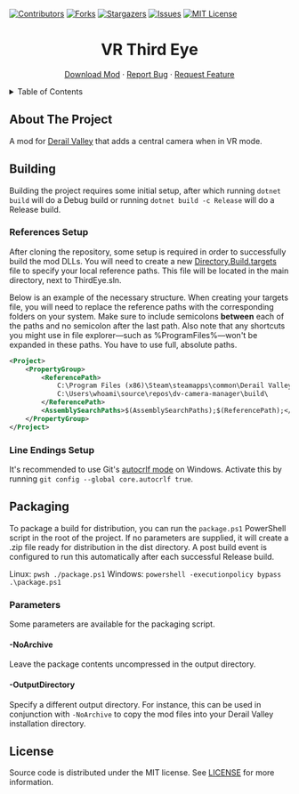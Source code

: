 [![Contributors][contributors-shield]][contributors-url]
[![Forks][forks-shield]][forks-url]
[![Stargazers][stars-shield]][stars-url]
[![Issues][issues-shield]][issues-url]
[![MIT License][license-shield]][license-url]




<!-- PROJECT TITLE -->
<div align="center">
	<h1>VR Third Eye</h1>
	<p>
		<a href="https://www.nexusmods.com/derailvalley/mods/762">Download Mod</a>
		·
		<a href="https://github.com/derail-valley-modding/template-umm/issues">Report Bug</a>
		·
		<a href="https://github.com/derail-valley-modding/template-umm/issues">Request Feature</a>
	</p>
</div>




<!-- TABLE OF CONTENTS -->
<details>
	<summary>Table of Contents</summary>
	<ol>
		<li><a href="#about-the-project">About The Project</a></li>
		<li><a href="#building">Building</a></li>
		<li><a href="#packaging">Packaging</a></li>
		<li><a href="#license">License</a></li>
	</ol>
</details>




<!-- ABOUT THE PROJECT -->

## About The Project

A mod for [Derail Valley][derail-valley-url] that adds a central camera when in VR mode.




<!-- BUILDING -->

## Building

Building the project requires some initial setup, after which running `dotnet build` will do a Debug build or running `dotnet build -c Release` will do a Release build.

### References Setup

After cloning the repository, some setup is required in order to successfully build the mod DLLs. You will need to create a new [Directory.Build.targets][references-url] file to specify your local reference paths. This file will be located in the main directory, next to ThirdEye.sln.

Below is an example of the necessary structure. When creating your targets file, you will need to replace the reference paths with the corresponding folders on your system. Make sure to include semicolons **between** each of the paths and no semicolon after the last path. Also note that any shortcuts you might use in file explorer—such as %ProgramFiles%—won't be expanded in these paths. You have to use full, absolute paths.
```xml
<Project>
	<PropertyGroup>
		<ReferencePath>
			C:\Program Files (x86)\Steam\steamapps\common\Derail Valley\DerailValley_Data\Managed\;
			C:\Users\whoami\source\repos\dv-camera-manager\build\
		</ReferencePath>
		<AssemblySearchPaths>$(AssemblySearchPaths);$(ReferencePath);</AssemblySearchPaths>
	</PropertyGroup>
</Project>
```

### Line Endings Setup

It's recommended to use Git's [autocrlf mode][autocrlf-url] on Windows. Activate this by running `git config --global core.autocrlf true`.




<!-- PACKAGING -->

## Packaging

To package a build for distribution, you can run the `package.ps1` PowerShell script in the root of the project. If no parameters are supplied, it will create a .zip file ready for distribution in the dist directory. A post build event is configured to run this automatically after each successful Release build.

Linux: `pwsh ./package.ps1`
Windows: `powershell -executionpolicy bypass .\package.ps1`


### Parameters

Some parameters are available for the packaging script.

#### -NoArchive

Leave the package contents uncompressed in the output directory.

#### -OutputDirectory

Specify a different output directory.
For instance, this can be used in conjunction with `-NoArchive` to copy the mod files into your Derail Valley installation directory.




<!-- LICENSE -->

## License

Source code is distributed under the MIT license.
See [LICENSE][license-url] for more information.




<!-- MARKDOWN LINKS & IMAGES -->
<!-- https://www.markdownguide.org/basic-syntax/#reference-style-links -->

[contributors-shield]: https://img.shields.io/github/contributors/fauxnik/dv-vr-third-eye.svg?style=for-the-badge
[contributors-url]: https://github.com/fauxnik/dv-vr-third-eye/graphs/contributors
[forks-shield]: https://img.shields.io/github/forks/fauxnik/dv-vr-third-eye.svg?style=for-the-badge
[forks-url]: https://github.com/fauxnik/dv-vr-third-eye/network/members
[stars-shield]: https://img.shields.io/github/stars/fauxnik/dv-vr-third-eye.svg?style=for-the-badge
[stars-url]: https://github.com/fauxnik/dv-vr-third-eye/stargazers
[issues-shield]: https://img.shields.io/github/issues/fauxnik/dv-vr-third-eye.svg?style=for-the-badge
[issues-url]: https://github.com/fauxnik/dv-vr-third-eye/issues
[license-shield]: https://img.shields.io/github/license/fauxnik/dv-vr-third-eye.svg?style=for-the-badge
[license-url]: https://github.com/fauxnik/dv-vr-third-eye/blob/master/LICENSE
[references-url]: https://learn.microsoft.com/en-us/visualstudio/msbuild/customize-your-build?view=vs-2022
[autocrlf-url]: https://www.git-scm.com/book/en/v2/Customizing-Git-Git-Configuration#_formatting_and_whitespace
[derail-valley-url]: http://www.derailvalley.com
